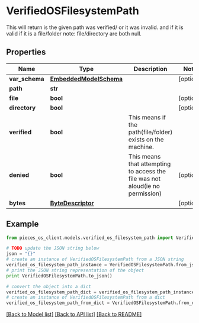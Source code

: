 # VerifiedOSFilesystemPath

This will return is the given path was verified/ or it was invalid.  and if it is valid if it is a file/folder  note: file/directory are both null.

## Properties
Name | Type | Description | Notes
------------ | ------------- | ------------- | -------------
**var_schema** | [**EmbeddedModelSchema**](EmbeddedModelSchema.md) |  | [optional] 
**path** | **str** |  | 
**file** | **bool** |  | [optional] 
**directory** | **bool** |  | [optional] 
**verified** | **bool** | This means if the path(file/folder) exists on the machine. | 
**denied** | **bool** | This means that attempting to access the file was not aloud(ie no permission) | [optional] 
**bytes** | [**ByteDescriptor**](ByteDescriptor.md) |  | [optional] 

## Example

```python
from pieces_os_client.models.verified_os_filesystem_path import VerifiedOSFilesystemPath

# TODO update the JSON string below
json = "{}"
# create an instance of VerifiedOSFilesystemPath from a JSON string
verified_os_filesystem_path_instance = VerifiedOSFilesystemPath.from_json(json)
# print the JSON string representation of the object
print VerifiedOSFilesystemPath.to_json()

# convert the object into a dict
verified_os_filesystem_path_dict = verified_os_filesystem_path_instance.to_dict()
# create an instance of VerifiedOSFilesystemPath from a dict
verified_os_filesystem_path_from_dict = VerifiedOSFilesystemPath.from_dict(verified_os_filesystem_path_dict)
```
[[Back to Model list]](../README.md#documentation-for-models) [[Back to API list]](../README.md#documentation-for-api-endpoints) [[Back to README]](../README.md)


